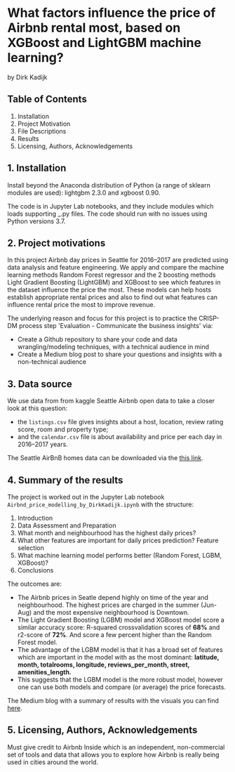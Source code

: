 # What factors influence the price of Airbnb rental most, based on XGBoost and LightGBM machine learning?

by Dirk Kadijk

## Table of Contents

1. Installation
2. Project Motivation
3. File Descriptions
4. Results
5. Licensing, Authors, Acknowledgements



## 1. Installation

Install beyond the Anaconda distribution of Python (a range of sklearn modules are used): lightgbm 2.3.0 and xgboost 0.90.

The code is in Jupyter Lab notebooks, and they include modules which loads supporting _.py files. The code should run with no issues using Python versions 3.7.



## 2. Project motivations

In this project Airbnb day prices in Seattle for 2016–2017 are predicted using data analysis and feature engineering. 
We apply and compare the machine learning methods Random Forest regressor and the 2 boosting methods Light Gradient Boosting (LightGBM) and XGBoost to see which features in the dataset influence the price the most.
These models can help hosts establish appropriate rental prices and also to find out what features can influence rental price the most to improve revenue.

The underlying reason and focus for this project is to practice the CRISP-DM process step 'Evaluation - Communicate the business insights' via:
 - Create a Github repository to share your code and data wrangling/modeling techniques, with a technical audience in mind
 - Create a Medium blog post to share your questions and insights with a non-technical audience


## 3. Data source

We use data from from kaggle Seattle Airbnb open data to take a closer look at this question:
- the `listings.csv` file gives insights about a host, location, review rating score, room and property type;
- and the `calendar.csv` file is about availability and price per each day in 2016–2017 years.

The Seattle AirBnB homes data can be downloaded via the [this link](https://www.kaggle.com/airbnb/seattle/data). 


## 4. Summary of the results

The project is worked out in the Jupyter Lab notebook `Airbnd_price_modelling_by_DirkKadijk.ipynb` with the structure:
1. Introduction
2. Data Assessment and Preparation
3. What month and neighbourhood has the highest daily prices?
4. What other features are important for daily prices prediction? Feature selection
5. What machine learning model performs better (Random Forest, LGBM, XGBoost)?
6. Conclusions

The outcomes are:
- The Airbnb prices in Seatle depend highly on time of the year and neighbourhood. The highest prices are charged in the summer (Jun-Aug) and the most expensive neighbourhood is Downtown.
- The Light Gradient Boosting (LGBM) model and XGBoost model score a similar accuracy score: R-squared crossvalidation scores of **68%** and r2-score of **72%**. And score a few percent higher than the Random Forest model.
- The advantage of the LGBM model is that it has a broad set of features which are important in the model with as the most dominant: **latitude, month, totalrooms, longitude, reviews_per_month, street, amenities_length.**
- This suggests that the LGBM model is the more robust model, however one can use both models and compare (or average) the price forecasts.

The Medium blog with a summary of results with the visuals you can find [here](https://medium.com/@dirkkadijk/this-is-how-you-can-save-money-on-an-airbnb-booking-and-predict-prices-with-xgboost-and-lightgbm-8a944e2154eb).


## 5. Licensing, Authors, Acknowledgements

Must give credit to Airbnb Inside which is an independent, non-commercial set of tools and data that allows you to explore how Airbnb is really being used in cities around the world.
